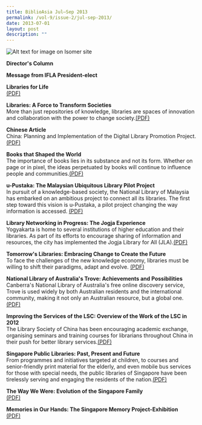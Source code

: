 ```yaml
---
title: BiblioAsia Jul–Sep 2013
permalink: /vol-9/issue-2/jul-sep-2013/
date: 2013-07-01
layout: post
description: ""
---
```

![Alt text for image on Isomer site](/images/covers/ba9-2.jpg)

**Director's Column**

**Message from IFLA President-elect**

**Libraries for Life**<br>[(PDF)](/files/pdf/vol-9/issue-2/v9-issue2_LibrariesforLife.pdf)

**Libraries: A Force to Transform Societies**<br>
More than just repositories of knowledge, libraries are spaces of innovation and collaboration with the power to change society.[(PDF)](/files/pdf/vol-9/issue-2/v9-issue2_LibrariesSocieties.pdf)

**Chinese Article**<br>
China: Planning and Implementation of the Digital Library Promotion Project.[(PDF)](/files/pdf/vol-9/issue-2/v9-issue2_ChinaPlanning.pdf)

**Books that Shaped the World**<br>
The importance of books lies in its substance and not its form. Whether on page or in pixel, the ideas perpetuated by books will continue to influence people and communities.[(PDF)](/files/pdf/vol-9/issue-2/v9-issue2_BooksWorld.pdf)

**u-Pustaka: The Malaysian Ubiquitous Library Pilot Project**<br>
In pursuit of a knowledge-based society, the National Library of Malaysia has embarked on an ambitious project to connect all its libraries. The first step toward this vision is u-Pustaka, a pilot project changing the way information is accessed. [(PDF)](/files/pdf/vol-9/issue-2/v9-issue2_uPustaka.pdf)

**Library Networking in Progress: The Jogja Experience**<br>
Yogyakarta is home to several institutions of higher education and their libraries. As part of its efforts to encourage sharing of information and resources, the city has implemented the Jogja Library for All (JLA).[(PDF)](/files/pdf/vol-9/issue-2/v9-issue2_JogjaExperience.pdf)

**Tomorrow's Libraries: Embracing Change to Create the Future**<br>
To face the challenges of the new knowledge economy, libraries must be willing to shift their paradigms, adapt and evolve. [(PDF)](/files/pdf/vol-9/issue-2/v9-issue2_TomorrowLibraries.pdf)

**National Library of Australia's Trove: Achievements and Possibilities**<br>
Canberra's National Library of Australia's free online discovery service, Trove is used widely by both Australian residents and the international community, making it not only an Australian resource, but a global one. [(PDF)](/files/pdf/vol-9/issue-2/v9-issue2_AustraliaTrove.pdf)

**Improving the Services of the LSC: Overview of the Work of the LSC in 2012**<br>
The Library Society of China has been encouraging academic exchange, organising seminars and training courses for librarians throughout China in their push for better library services.[(PDF)](/files/pdf/vol-9/issue-2/v9-issue2_LibraryChina.pdf)

**Singapore Public Libraries: Past, Present and Future**<br>
From programmes and initiatives targeted at children, to courses and senior-friendly print material for the elderly, and even mobile bus services for those with special needs, the public libraries of Singapore have been tirelessly serving and engaging the residents of the nation.[(PDF)](/files/pdf/vol-9/issue-2/v9-issue2_PublicLibraries.pdf)

**The Way We Were: Evolution of the Singapore Family**<br>[(PDF)](/files/pdf/vol-9/issue-2/v9-issue2_SingaporeFamily.pdf)

**Memories in Our Hands: The Singapore Memory Project-Exhibition**<br>[(PDF)](/files/pdf/vol-9/issue-2/v9-issue2_MemoriesHands.pdf)